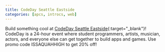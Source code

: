 ```yaml
---
title: CodeDay Seattle Eastside
categories: [apcs, introcs, web]
---
```

Build something cool at [CodeDay Seattle Eastside](https://codeday.org/seattle-eastside){:target="_blank"}! CodeDay is a 24-hour
event where student programmers, artists, musician, actors, and everyone else can get together to build apps and games. Use promo
code ISSAQUAHHIGH to get 20% off!

